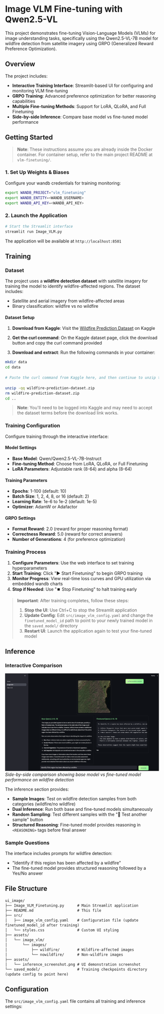 # Image VLM Fine-tuning with Qwen2.5-VL

This project demonstrates fine-tuning Vision-Language Models (VLMs) for image understanding tasks, specifically using the Qwen2.5-VL-7B model for wildfire detection from satellite imagery using GRPO (Generalized Reward Preference Optimization).

## Overview

The project includes:
- **Interactive Training Interface**: Streamlit-based UI for configuring and monitoring VLM fine-tuning
- **GRPO Training**: Advanced preference optimization for better reasoning capabilities
- **Multiple Fine-tuning Methods**: Support for LoRA, QLoRA, and Full Finetuning
- **Side-by-side Inference**: Compare base model vs fine-tuned model performance

## Getting Started

> **Note**: These instructions assume you are already inside the Docker container. For container setup, refer to the main project README at `vlm-finetuning/`.

### 1. Set Up Weights & Biases

Configure your wandb credentials for training monitoring:

```bash
export WANDB_PROJECT="vlm_finetuning"
export WANDB_ENTITY=<WANDB_USERNAME>
export WANDB_API_KEY=<WANDB_API_KEY>
```

### 2. Launch the Application

```bash
# Start the Streamlit interface
streamlit run Image_VLM.py
```

The application will be available at `http://localhost:8501`

## Training

### Dataset

The project uses a **wildfire detection dataset** with satellite imagery for training the model to identify wildfire-affected regions. The dataset includes:
- Satellite and aerial imagery from wildfire-affected areas
- Binary classification: wildfire vs no wildfire

#### Dataset Setup

1. **Download from Kaggle**: Visit the [Wildfire Prediction Dataset](https://www.kaggle.com/datasets/abdelghaniaaba/wildfire-prediction-dataset) on Kaggle

2. **Get the curl command**: On the Kaggle dataset page, click the download button and copy the curl command provided

3. **Download and extract**: Run the following commands in your container:

```bash
mkdir data
cd data

# Paste the curl command from Kaggle here, and then continue to unzip the dataset

unzip -qq wildfire-prediction-dataset.zip
rm wildfire-prediction-dataset.zip
cd ..
```

> **Note**: You'll need to be logged into Kaggle and may need to accept the dataset terms before the download link works.

### Training Configuration

Configure training through the interactive interface:

#### Model Settings
- **Base Model**: Qwen/Qwen2.5-VL-7B-Instruct
- **Fine-tuning Method**: Choose from LoRA, QLoRA, or Full Finetuning
- **LoRA Parameters**: Adjustable rank (8-64) and alpha (8-64)

#### Training Parameters
- **Epochs**: 1-100 (default: 10)
- **Batch Size**: 1, 2, 4, 8, or 16 (default: 2)
- **Learning Rate**: 1e-6 to 1e-2 (default: 1e-5)
- **Optimizer**: AdamW or Adafactor

#### GRPO Settings
- **Format Reward**: 2.0 (reward for proper reasoning format)
- **Correctness Reward**: 5.0 (reward for correct answers)
- **Number of Generations**: 4 (for preference optimization)

### Training Process

1. **Configure Parameters**: Use the web interface to set training hyperparameters
2. **Start Training**: Click "▶️ Start Finetuning" to begin GRPO training
3. **Monitor Progress**: View real-time loss curves and GPU utilization via embedded wandb charts
4. **Stop if Needed**: Use "⏹️ Stop Finetuning" to halt training early

> **Important**: After training completes, follow these steps:
> 1. **Stop the UI**: Use Ctrl+C to stop the Streamlit application
> 2. **Update Config**: Edit `src/image_vlm_config.yaml` and change the `finetuned_model_id` path to point to your newly trained model in the `saved_model/` directory
> 3. **Restart UI**: Launch the application again to test your fine-tuned model

## Inference

### Interactive Comparison

![Inference Interface](assets/inference_screenshot.png)
*Side-by-side comparison showing base model vs fine-tuned model performance on wildfire detection*

The inference section provides:
- **Sample Images**: Test on wildfire detection samples from both categories (wildfire/no wildfire)
- **Dual Inference**: Run both base and fine-tuned models simultaneously
- **Random Sampling**: Test different samples with the "🎲 Test another sample" button
- **Structured Reasoning**: Fine-tuned model provides reasoning in `<REASONING>` tags before final answer

### Sample Questions

The interface includes prompts for wildfire detection:
- "Identify if this region has been affected by a wildfire"
- The fine-tuned model provides structured reasoning followed by a Yes/No answer

## File Structure

```
ui_image/
├── Image_VLM_Finetuning.py      # Main Streamlit application
├── README.md                    # This file
├── src/
│   ├── image_vlm_config.yaml    # Configuration file (update finetuned_model_id after training)
│   └── styles.css               # Custom UI styling
├── assets/
│   └── image_vlm/
│       └── images/
│           ├── wildfire/        # Wildfire-affected images
│           └── nowildfire/      # Non-wildfire images
├── assets/
│   └── inference_screenshot.png # UI demonstration screenshot
└── saved_model/                 # Training checkpoints directory (update config to point here)
```

## Configuration

The `src/image_vlm_config.yaml` file contains all training and inference settings:
